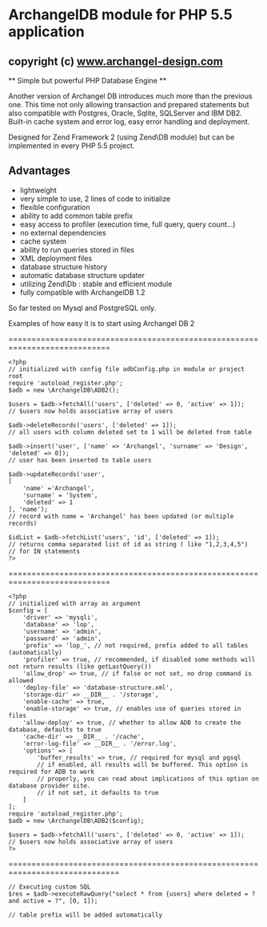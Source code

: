 # ArchangelDB module for PHP 5.5 application
## copyright (c) www.archangel-design.com

** Simple but powerful PHP Database Engine **

Another version of Archangel DB introduces much more than the previous one.
This time not only allowing transaction and prepared statements but also
compatible with Postgres, Oracle, Sqlite, SQLServer and IBM DB2.
Built-in cache system and error log, easy error handling and deployment.

Designed for Zend Framework 2 (using Zend\DB module) but can be implemented
in every PHP 5.5 project.

Advantages
--------------
* lightweight
* very simple to use, 2 lines of code to initialize
* flexible configuration
* ability to add common table prefix
* easy access to profiler (execution time, full query, query count...)
* no external dependencies
* cache system
* ability to run queries stored in files
* XML deployment files
* database structure history 
* automatic database structure updater
* utilizing Zend\Db : stable and efficient module
* fully compatible with ArchangelDB 1.2

So far tested on Mysql and PostgreSQL only.

Examples of how easy it is to start using Archangel DB 2

============================================================================
```
<?php
// initialized with config file adbConfig.php in module or project root
require 'autoload_register.php';
$adb = new \ArchangelDB\ADB2();

$users = $adb->fetchAll('users', ['deleted' => 0, 'active' => 1]);
// $users now holds associative array of users

$adb->deleteRecords('users', ['deleted' => 1]);
// all users with column deleted set to 1 will be deleted from table

$adb->insert('user', ['name' => 'Archangel', 'surname' => 'Design', 'deleted' => 0]);
// user has been inserted to table users

$adb->updateRecords('user',
[
    'name' ='Archangel', 
    'surname' = 'System', 
    'deleted' => 1
], 'name');
// record with name = 'Archangel' has been updated (or multiple records)

$idList = $adb->fetchList('users', 'id', ['deleted' => 1]);
// returns comma separated list of id as string ( like "1,2,3,4,5")
// for IN statements  
?>
```
============================================================================
```
<?php
// initialized with array as argument
$config = [
    'driver' => 'mysqli',
    'database' => 'lop',
    'username' => 'admin',
    'password' => 'admin',
    'prefix' => 'lop_', // not required, prefix added to all tables (automatically)
    'profiler' => true, // recommended, if disabled some methods will not return results (like getLastQuery())
    'allow_drop' => true, // if false or not set, no drop command is allowed
    'deploy-file' => 'database-structure.xml',
    'storage-dir' => __DIR__ . '/storage',
    'enable-cache' => true,
    'enable-storage' => true, // enables use of queries stored in files
    'allow-deploy' => true, // whether to allow ADB to create the database, defaults to true
    'cache-dir' => __DIR__ . '/cache',
    'error-log-file' => __DIR__ . '/error.log',
    'options' => [
        'buffer_results' => true, // required for mysql and pgsql
        // if enabled, all results will be buffered. This option is required for ADB to work
        // properly, you can read about implications of this option on database provider site.
        // if not set, it defaults to true
    ]
];
require 'autoload_register.php';
$adb = new \ArchangelDB\ADB2($config);

$users = $adb->fetchAll('users', ['deleted' => 0, 'active' => 1]);
// $users now holds associative array of users
?>
```
==============================================================================
```
// Executing custom SQL
$res = $adb->executeRawQuery("select * from {users} where deleted = ? and active = ?", [0, 1]);

// table prefix will be added automatically
```


